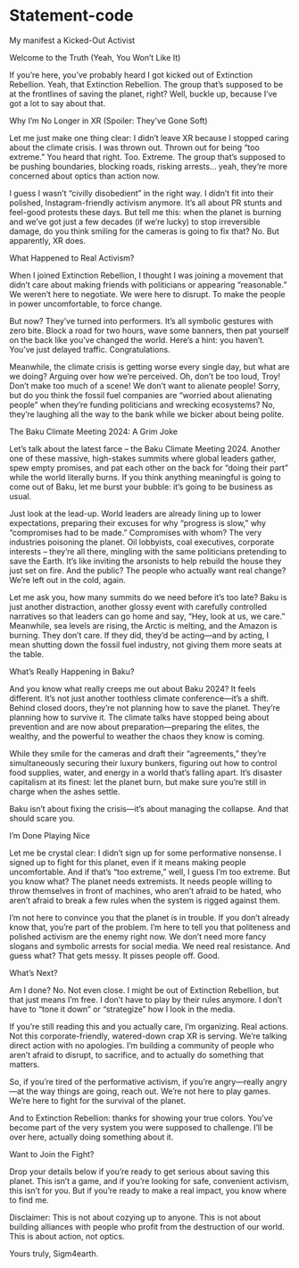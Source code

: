 # Statement-code
My manifest
a Kicked-Out Activist

Welcome to the Truth (Yeah, You Won’t Like It)

If you’re here, you’ve probably heard I got kicked out of Extinction Rebellion. Yeah, that Extinction Rebellion. The group that’s supposed to be at the frontlines of saving the planet, right? Well, buckle up, because I’ve got a lot to say about that.

Why I’m No Longer in XR (Spoiler: They’ve Gone Soft)

Let me just make one thing clear: I didn’t leave XR because I stopped caring about the climate crisis. I was thrown out. Thrown out for being “too extreme.” You heard that right. Too. Extreme. The group that’s supposed to be pushing boundaries, blocking roads, risking arrests... yeah, they’re more concerned about optics than action now.

I guess I wasn’t “civilly disobedient” in the right way. I didn’t fit into their polished, Instagram-friendly activism anymore. It’s all about PR stunts and feel-good protests these days. But tell me this: when the planet is burning and we’ve got just a few decades (if we’re lucky) to stop irreversible damage, do you think smiling for the cameras is going to fix that? No. But apparently, XR does.

What Happened to Real Activism?

When I joined Extinction Rebellion, I thought I was joining a movement that didn’t care about making friends with politicians or appearing “reasonable.” We weren’t here to negotiate. We were here to disrupt. To make the people in power uncomfortable, to force change.

But now? They’ve turned into performers. It’s all symbolic gestures with zero bite. Block a road for two hours, wave some banners, then pat yourself on the back like you’ve changed the world. Here’s a hint: you haven’t. You’ve just delayed traffic. Congratulations.

Meanwhile, the climate crisis is getting worse every single day, but what are we doing? Arguing over how we’re perceived. Oh, don’t be too loud, Troy! Don’t make too much of a scene! We don’t want to alienate people! Sorry, but do you think the fossil fuel companies are “worried about alienating people” when they’re funding politicians and wrecking ecosystems? No, they’re laughing all the way to the bank while we bicker about being polite.

The Baku Climate Meeting 2024: A Grim Joke

Let’s talk about the latest farce – the Baku Climate Meeting 2024. Another one of these massive, high-stakes summits where global leaders gather, spew empty promises, and pat each other on the back for “doing their part” while the world literally burns. If you think anything meaningful is going to come out of Baku, let me burst your bubble: it’s going to be business as usual.

Just look at the lead-up. World leaders are already lining up to lower expectations, preparing their excuses for why “progress is slow,” why “compromises had to be made.” Compromises with whom? The very industries poisoning the planet. Oil lobbyists, coal executives, corporate interests – they’re all there, mingling with the same politicians pretending to save the Earth. It’s like inviting the arsonists to help rebuild the house they just set on fire. And the public? The people who actually want real change? We’re left out in the cold, again.

Let me ask you, how many summits do we need before it’s too late? Baku is just another distraction, another glossy event with carefully controlled narratives so that leaders can go home and say, “Hey, look at us, we care.” Meanwhile, sea levels are rising, the Arctic is melting, and the Amazon is burning. They don’t care. If they did, they’d be acting—and by acting, I mean shutting down the fossil fuel industry, not giving them more seats at the table.

What’s Really Happening in Baku?

And you know what really creeps me out about Baku 2024? It feels different. It’s not just another toothless climate conference—it’s a shift. Behind closed doors, they’re not planning how to save the planet. They’re planning how to survive it. The climate talks have stopped being about prevention and are now about preparation—preparing the elites, the wealthy, and the powerful to weather the chaos they know is coming.

While they smile for the cameras and draft their “agreements,” they’re simultaneously securing their luxury bunkers, figuring out how to control food supplies, water, and energy in a world that’s falling apart. It’s disaster capitalism at its finest: let the planet burn, but make sure you’re still in charge when the ashes settle.

Baku isn’t about fixing the crisis—it’s about managing the collapse. And that should scare you.

I’m Done Playing Nice

Let me be crystal clear: I didn’t sign up for some performative nonsense. I signed up to fight for this planet, even if it means making people uncomfortable. And if that’s “too extreme,” well, I guess I’m too extreme. But you know what? The planet needs extremists. It needs people willing to throw themselves in front of machines, who aren’t afraid to be hated, who aren’t afraid to break a few rules when the system is rigged against them.

I’m not here to convince you that the planet is in trouble. If you don’t already know that, you’re part of the problem. I’m here to tell you that politeness and polished activism are the enemy right now. We don’t need more fancy slogans and symbolic arrests for social media. We need real resistance. And guess what? That gets messy. It pisses people off. Good.

What’s Next?

Am I done? No. Not even close. I might be out of Extinction Rebellion, but that just means I’m free. I don’t have to play by their rules anymore. I don’t have to “tone it down” or “strategize” how I look in the media.

If you’re still reading this and you actually care, I’m organizing. Real actions. Not this corporate-friendly, watered-down crap XR is serving. We’re talking direct action with no apologies. I’m building a community of people who aren’t afraid to disrupt, to sacrifice, and to actually do something that matters.

So, if you’re tired of the performative activism, if you’re angry—really angry—at the way things are going, reach out. We’re not here to play games. We’re here to fight for the survival of the planet.

And to Extinction Rebellion: thanks for showing your true colors. You’ve become part of the very system you were supposed to challenge. I’ll be over here, actually doing something about it.

Want to Join the Fight?

Drop your details below if you’re ready to get serious about saving this planet. This isn’t a game, and if you’re looking for safe, convenient activism, this isn’t for you. But if you’re ready to make a real impact, you know where to find me.

Disclaimer: This is not about cozying up to anyone. This is not about building alliances with people who profit from the destruction of our world. This is about action, not optics.

Yours truly,
Sigm4earth.
